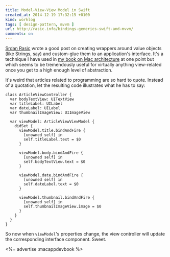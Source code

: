 ```yaml
---
title: Model-View-View Model in Swift
created_at: 2014-12-19 17:32:15 +0100
kind: worklog
tags: [ design-pattern, mvvm ]
url: http://rasic.info/bindings-generics-swift-and-mvvm/
comments: on
---
```


[Srdan Rasic][sr] wrote a good post on creating wrappers around value objects (like Strings, say) and custom-glue them to an application's interface. It's a technique I have used in [my book on Mac architecture][book] at one point but which seems to be tremendously useful for virtually anything view-related once you get to a high enough level of abstraction.

It's weird that articles related to programming are so hard to quote. Instead of a quotation, let the resulting code illustrates what he has to say:

    class ArticleViewController {
      var bodyTextView: UITextView
      var titleLabel: UILabel
      var dateLabel: UILabel
      var thumbnailImageView: UIImageView
   
      var viewModel: ArticleViewViewModel {
        didSet {
          viewModel.title.bindAndFire {
            [unowned self] in
            self.titleLabel.text = $0
          }
       
          viewModel.body.bindAndFire {
            [unowned self] in
            self.bodyTextView.text = $0
          }
       
          viewModel.date.bindAndFire {
            [unowned self] in
            self.dateLabel.text = $0
          }
       
          viewModel.thumbnail.bindAndFire {
            [unowned self] in
            self.thumbnailImageView.image = $0
          }
        }
      }
    }

So now when `viewModel`'s properties change, the view controller will update the corresponding interface component. Sweet.

<%= advertise :macappdevbook %>

[sr]: http://rasic.info/bindings-generics-swift-and-mvvm/
[book]: /posts/2014/12/exploring-mac-app-development-strategies-released/
